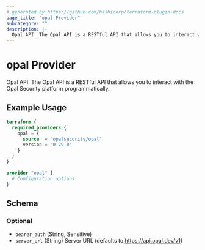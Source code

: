 ```yaml
---
# generated by https://github.com/hashicorp/terraform-plugin-docs
page_title: "opal Provider"
subcategory: ""
description: |-
  Opal API: The Opal API is a RESTful API that allows you to interact with the Opal Security platform programmatically.
---
```


# opal Provider

Opal API: The Opal API is a RESTful API that allows you to interact with the Opal Security platform programmatically.

## Example Usage

```terraform
terraform {
  required_providers {
    opal = {
      source  = "opalsecurity/opal"
      version = "0.29.0"
    }
  }
}

provider "opal" {
  # Configuration options
}
```

<!-- schema generated by tfplugindocs -->
## Schema

### Optional

- `bearer_auth` (String, Sensitive)
- `server_url` (String) Server URL (defaults to https://api.opal.dev/v1)
